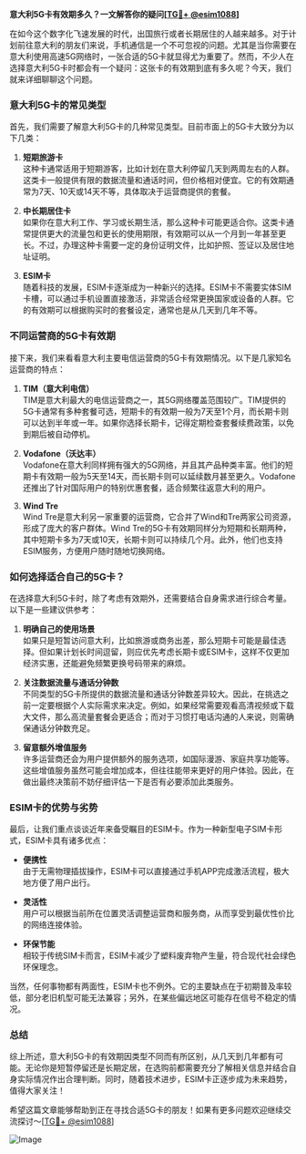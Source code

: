 **意大利5G卡有效期多久？一文解答你的疑问[[TG💪+ @esim1088](https://t.me/s/esim1088)]**

在如今这个数字化飞速发展的时代，出国旅行或者长期居住的人越来越多。对于计划前往意大利的朋友们来说，手机通信是一个不可忽视的问题。尤其是当你需要在意大利使用高速5G网络时，一张合适的5G卡就显得尤为重要了。然而，不少人在选择意大利5G卡时都会有一个疑问：这张卡的有效期到底有多久呢？今天，我们就来详细聊聊这个问题。

### 意大利5G卡的常见类型

首先，我们需要了解意大利5G卡的几种常见类型。目前市面上的5G卡大致分为以下几类：

1. **短期旅游卡**  
   这种卡通常适用于短期游客，比如计划在意大利停留几天到两周左右的人群。这类卡一般提供有限的数据流量和通话时间，但价格相对便宜。它的有效期通常为7天、10天或14天不等，具体取决于运营商提供的套餐。

2. **中长期居住卡**  
   如果你在意大利工作、学习或长期生活，那么这种卡可能更适合你。这类卡通常提供更大的流量包和更长的使用期限，有效期可以从一个月到一年甚至更长。不过，办理这种卡需要一定的身份证明文件，比如护照、签证以及居住地址证明。

3. **ESIM卡**  
   随着科技的发展，ESIM卡逐渐成为一种新兴的选择。ESIM卡不需要实体SIM卡槽，可以通过手机设置直接激活，非常适合经常更换国家或设备的人群。它的有效期可以根据购买时的套餐设定，通常也是从几天到几年不等。

### 不同运营商的5G卡有效期

接下来，我们来看看意大利主要电信运营商的5G卡有效期情况。以下是几家知名运营商的特点：

1. **TIM（意大利电信）**  
   TIM是意大利最大的电信运营商之一，其5G网络覆盖范围较广。TIM提供的5G卡通常有多种套餐可选，短期卡的有效期一般为7天至1个月，而长期卡则可以达到半年或一年。如果你选择长期卡，记得定期检查套餐续费政策，以免到期后被自动停机。

2. **Vodafone（沃达丰）**  
   Vodafone在意大利同样拥有强大的5G网络，并且其产品种类丰富。他们的短期卡有效期一般为5天至14天，而长期卡则可以延续数月甚至更久。Vodafone还推出了针对国际用户的特别优惠套餐，适合频繁往返意大利的用户。

3. **Wind Tre**  
   Wind Tre是意大利另一家重要的运营商，它合并了Wind和Tre两家公司资源，形成了庞大的客户群体。Wind Tre的5G卡有效期同样分为短期和长期两种，其中短期卡多为7天或10天，长期卡则可以持续几个月。此外，他们也支持ESIM服务，方便用户随时随地切换网络。

### 如何选择适合自己的5G卡？

在选择意大利5G卡时，除了考虑有效期外，还需要结合自身需求进行综合考量。以下是一些建议供参考：

1. **明确自己的使用场景**  
   如果只是短暂访问意大利，比如旅游或商务出差，那么短期卡可能是最佳选择。但如果计划长时间逗留，则应优先考虑长期卡或ESIM卡，这样不仅更加经济实惠，还能避免频繁更换号码带来的麻烦。

2. **关注数据流量与通话分钟数**  
   不同类型的5G卡所提供的数据流量和通话分钟数差异较大。因此，在挑选之前一定要根据个人实际需求来决定。例如，如果经常需要观看高清视频或下载大文件，那么高流量套餐会更适合；而对于习惯打电话沟通的人来说，则需确保通话分钟数充足。

3. **留意额外增值服务**  
   许多运营商还会为用户提供额外的服务选项，如国际漫游、家庭共享功能等。这些增值服务虽然可能会增加成本，但往往能带来更好的用户体验。因此，在做出最终决策前不妨仔细评估一下是否有必要添加此类服务。

### ESIM卡的优势与劣势

最后，让我们重点谈谈近年来备受瞩目的ESIM卡。作为一种新型电子SIM卡形式，ESIM卡具有诸多优点：

- **便携性**  
  由于无需物理插拔操作，ESIM卡可以直接通过手机APP完成激活流程，极大地方便了用户出行。
  
- **灵活性**  
  用户可以根据当前所在位置灵活调整运营商和服务商，从而享受到最优性价比的网络连接体验。
  
- **环保节能**  
  相较于传统SIM卡而言，ESIM卡减少了塑料废弃物产生量，符合现代社会绿色环保理念。

当然，任何事物都有两面性，ESIM卡也不例外。它的主要缺点在于初期普及率较低，部分老旧机型可能无法兼容；另外，在某些偏远地区可能存在信号不稳定的情况。

### 总结

综上所述，意大利5G卡的有效期因类型不同而有所区别，从几天到几年都有可能。无论你是短暂停留还是长期定居，在选购前都需要充分了解相关信息并结合自身实际情况作出合理判断。同时，随着技术进步，ESIM卡正逐步成为未来趋势，值得大家关注！

希望这篇文章能够帮助到正在寻找合适5G卡的朋友！如果有更多问题欢迎继续交流探讨～[[TG💪+ @esim1088](https://t.me/s/esim1088)]  

![Image](https://i.postimg.cc/4NQfJmqS/Snipaste-2025-05-13-00-14-12.png)